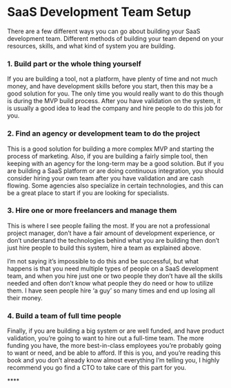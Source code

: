 # SaaS Development Team Setup

There are a few different ways you can go about building your SaaS development team. Different methods of building your team depend on your resources, skills, and what kind of system you are building.

### 1. Build part or the whole thing yourself

If you are building a tool, not a platform, have plenty of time and not much money, and have development skills before you start, then this may be a good solution for you. The only time you would really want to do this though is during the MVP build process. After you have validation on the system, it is usually a good idea to lead the company and hire people to do this job for you.

### 2. Find an agency or development team to do the project

This is a good solution for building a more complex MVP and starting the process of marketing. Also, if you are building a fairly simple tool, then keeping with an agency for the long-term may be a good solution. But if you are building a SaaS platform or are doing continuous integration, you should consider hiring your own team after you have validation and are cash flowing. Some agencies also specialize in certain technologies, and this can be a great place to start if you are looking for specialists. 

### 3. Hire one or more freelancers and manage them

This is where I see people failing the most. If you are not a professional project manager, don’t have a fair amount of development experience, or don’t understand the technologies behind what you are building then don’t just hire people to build this system, hire a team as explained above. 

I’m not saying it’s impossible to do this and be successful, but what happens is that you need multiple types of people on a SaaS development team, and when you hire just one or two people they don’t have all the skills needed and often don’t know what people they do need or how to utilize them. I have seen people hire ‘a guy’ so many times and end up losing all their money.

### 4. Build a team of full time people

Finally, if you are building a big system or are well funded, and have product validation, you’re going to want to hire out a full-time team. The more funding you have, the more best-in-class employees you’re probably going to want or need, and be able to afford. If this is you, and you’re reading this book and you don’t already know almost everything I’m telling you, I highly recommend you go find a CTO to take care of this part for you.

\*\*\*\*

